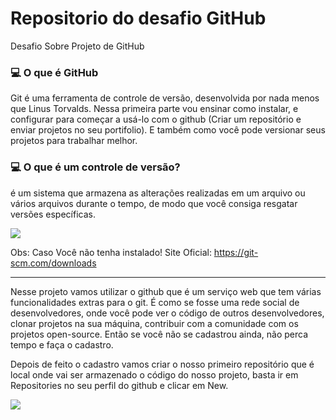 # Repositorio do desafio GitHub
Desafio Sobre Projeto de GitHub

### :computer: O que é GitHub
Git é uma ferramenta de controle de versão, desenvolvida por nada menos que Linus Torvalds. Nessa primeira parte vou ensinar como instalar, e configurar para começar a usá-lo com o github (Criar um repositório e enviar projetos no seu portifolio). E também como você pode versionar seus projetos para trabalhar melhor.

### :computer: O que é um controle de versão? 
é um sistema que armazena as alterações realizadas em um arquivo ou vários arquivos durante o tempo, de modo que você consiga resgatar versões específicas.

<img src="https://user-images.githubusercontent.com/77301626/136073245-97c66d95-c22c-4306-9b65-5742cbadaeae.png">

Obs: Caso Você não tenha instalado!
Site Oficial: https://git-scm.com/downloads

----
Nesse projeto vamos utilizar o github que é um serviço web que tem várias funcionalidades extras para o git. É como se fosse uma rede social de desenvolvedores, onde você pode ver o código de outros desenvolvedores, clonar projetos na sua máquina, contribuir com a comunidade com os projetos open-source. Então se você não se cadastrou ainda, não perca tempo e faça o cadastro.

Depois de feito o cadastro vamos criar o nosso primeiro repositório que é local onde vai ser armazenado o código do nosso projeto, basta ir em Repositories no seu perfil do github e clicar em New.

<img src="https://user-images.githubusercontent.com/77301626/136073566-eb82ef83-50b0-4ae4-b2eb-c804061f9f5c.png">
